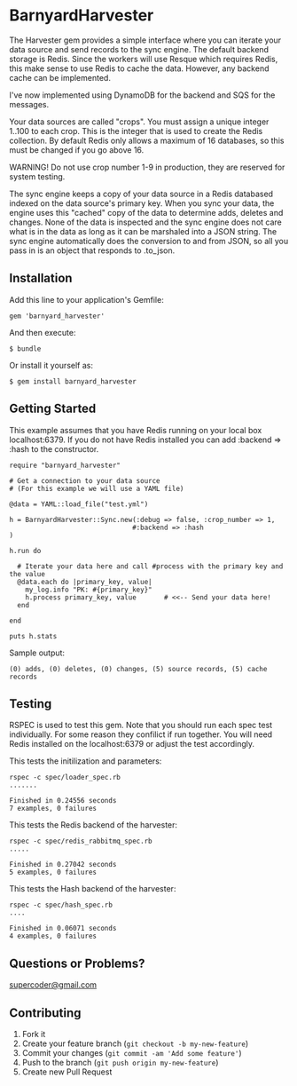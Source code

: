# BarnyardHarvester

The Harvester gem provides a simple interface where you can iterate your data source and send records to the sync engine.  The default backend storage is Redis.  Since the workers will use Resque which requires Redis, this make sense to use Redis to cache the data.  However, any backend cache can be implemented.

I've now implemented using DynamoDB for the backend and SQS for the messages.

Your data sources are called "crops".  You must assign a unique integer 1..100 to each crop.  This is the integer that is used to create the Redis collection.  By default Redis only allows a maximum of 16 databases, so this must be changed if you go above 16.

WARNING!  Do not use crop number 1-9 in production, they are reserved for system testing.

The sync engine keeps a copy of your data source in a Redis databased indexed on the data source's primary key.  When you sync your data, the engine uses this "cached" copy of the data to determine adds, deletes and changes.  None of the data is inspected and the sync engine does not care what is in the data as long as it can be marshaled into a JSON string.  The sync engine automatically does the conversion to and from JSON, so all you pass in is an object that responds to .to_json.

## Installation

Add this line to your application's Gemfile:

    gem 'barnyard_harvester'

And then execute:

    $ bundle

Or install it yourself as:

    $ gem install barnyard_harvester

## Getting Started

This example assumes that you have Redis running on your local box localhost:6379.  If you do not have Redis installed you can add :backend => :hash to the constructor.

    require "barnyard_harvester"

    # Get a connection to your data source
    # (For this example we will use a YAML file)

    @data = YAML::load_file("test.yml")

    h = BarnyardHarvester::Sync.new(:debug => false, :crop_number => 1,
                                   #:backend => :hash
    )

    h.run do

      # Iterate your data here and call #process with the primary key and the value
      @data.each do |primary_key, value|
        my_log.info "PK: #{primary_key}"
        h.process primary_key, value       # <<-- Send your data here!
      end

    end

    puts h.stats

Sample output:

    (0) adds, (0) deletes, (0) changes, (5) source records, (5) cache records

## Testing

RSPEC is used to test this gem.  Note that you should run each spec test individually.  For some reason they confilict if run together.  You will need Redis installed on the localhost:6379 or adjust the test accordingly.

This tests the initilization and parameters:

    rspec -c spec/loader_spec.rb
    .......

    Finished in 0.24556 seconds
    7 examples, 0 failures

This tests the Redis backend of the harvester:

    rspec -c spec/redis_rabbitmq_spec.rb
    .....

    Finished in 0.27042 seconds
    5 examples, 0 failures

This tests the Hash backend of the harvester:

    rspec -c spec/hash_spec.rb
    ....

    Finished in 0.06071 seconds
    4 examples, 0 failures

## Questions or Problems?

supercoder@gmail.com

## Contributing

1. Fork it
2. Create your feature branch (`git checkout -b my-new-feature`)
3. Commit your changes (`git commit -am 'Add some feature'`)
4. Push to the branch (`git push origin my-new-feature`)
5. Create new Pull Request